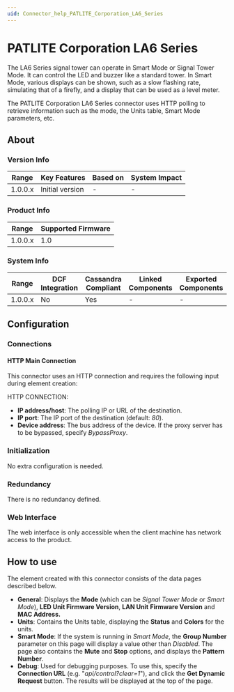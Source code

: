```yaml
---
uid: Connector_help_PATLITE_Corporation_LA6_Series
---
```


# PATLITE Corporation LA6 Series

The LA6 Series signal tower can operate in Smart Mode or Signal Tower Mode. It can control the LED and buzzer like a standard tower. In Smart Mode, various displays can be shown, such as a slow flashing rate, simulating that of a firefly, and a display that can be used as a level meter.

The PATLITE Corporation LA6 Series connector uses HTTP polling to retrieve information such as the mode, the Units table, Smart Mode parameters, etc.

## About

### Version Info

| Range     | Key Features     | Based on     | System Impact     |
|-----------|------------------|--------------|-------------------|
| 1.0.0.x   | Initial version  | -            | -                 |

### Product Info

| Range     | Supported Firmware     |
|-----------|------------------------|
| 1.0.0.x   | 1.0                    |

### System Info

| Range     | DCF Integration     | Cassandra Compliant     | Linked Components     | Exported Components     |
|-----------|---------------------|-------------------------|-----------------------|-------------------------|
| 1.0.0.x   | No                  | Yes                     | -                     | -                       |

## Configuration

### Connections

#### HTTP Main Connection

This connector uses an HTTP connection and requires the following input during element creation:

HTTP CONNECTION:

- **IP address/host**: The polling IP or URL of the destination.
- **IP port**: The IP port of the destination (default: *80*).
- **Device address**: The bus address of the device. If the proxy server has to be bypassed, specify *BypassProxy*.

### Initialization

No extra configuration is needed.

### Redundancy

There is no redundancy defined.

### Web Interface

The web interface is only accessible when the client machine has network access to the product.

## How to use

The element created with this connector consists of the data pages described below.

- **General**: Displays the **Mode** (which can be *Signal Tower Mode* or *Smart Mode*), **LED Unit Firmware Version**, **LAN Unit** **Firmware Version** and **MAC Address.**
- **Units**: Contains the Units table, displaying the **Status** and **Colors** for the units.
- **Smart Mode**: If the system is running in *Smart Mode*, the **Group Number** parameter on this page will display a value other than *Disabled*. The page also contains the **Mute** and **Stop** options, and displays the **Pattern Number**.
- **Debug**: Used for debugging purposes. To use this, specify the **Connection URL** (e.g. "*api/control?clear=1*"), and click the **Get Dynamic Request** button. The results will be displayed at the top of the page.
